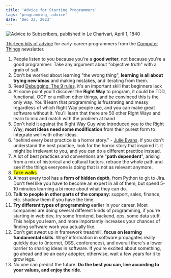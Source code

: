 ```yaml
---
title: 'Advice for Starting Programmers'
tags: 'programming, advice'
date: 'Dec 22, 2023'
---
```


![Advice to Subscribers, published in Le Charivari, April 1, 1840](/images/advice-programmers.jpeg)

[Thirteen bits of advice](https://buttondown.email/hillelwayne/archive/advice-for-new-software-devs-whove-read-all-those/) for early-career programmers from the [Computer Things](https://buttondown.email/hillelwayne/archive/) newsletter.

1. People listen to you because you're a **good writer**, not because you're a good programmer. Take any argument about "objective truth" with a grain of salt.
2. Don't be worried about learning "the wrong thing", **learning is all about trying new ideas** and making mistakes, and iterating from them.
3. Read [Debugging: The 9 rules](https://debuggingrules.com/), it's an important skill that beginners lack
4. At some point you'll discover the **Right Way** to program, it could be TDD, functional, OOP or a million other things, and be convinced this is the only way. You'll learn that programming is frustrating and messy regardless of which Right Way people use, and you can make great software without it. You'll learn that there are 50 other Right Ways and learn to mix and match with the problem at hand
5. Don't hold it against the Right Way Guy who introduced you to the Right Way; **most ideas need some modification** from their purest form to integrate well with other ideas.
6. "behind every best practice is a horror story." - [Julie Evans](https://www.youtube.com/watch?v=30YWsGDr8mA). if you don't understand the best practice, look for the horror story that inspired it. it might be irrelevant to you, and you can do a different practice instead.
7. A lot of best practices and conventions are "**path dependent**", arising from a mix of historical and cultural factors. retrace the whole path and see if the things everyone is doing that is not as relevant anymore.
8. <mark>Take walks</mark>
9. Almost every tool has a **form of hidden depth**, from Python to git to Jira. Don't feel like you have to become an expert in all of them, but spend 5-10 minutes learning a bi more about what they can do.
10. **Talk to people in other parts of the company**: support, sales, finance, etc. shadow them if you have the time.
11. **Try different types of programming** earlier in your career. Most companies are doing several different kinds of programming, if you're starting in web dev, try some frontend, backend, ops, some data stuff. This helps you learn, and more importantly increases your chances of finding software work you actually like.
12. Don't get swept up in framework treadmill, **focus on learning fundamental skills**. Why? information in software propagates really quickly due to (internet, OSS, conferences), and overall there's a lower barrier to sharing ideas in software. If you're excited about something, go ahead and be an early adopter, otherwise, wait a few years for it to grow legs.
13. No one can predict the future. **Do the best you can, live according to your values, and enjoy the ride**.
